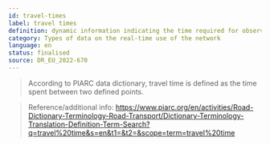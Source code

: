 ```yaml
---
id: travel-times
label: travel times
definition: dynamic information indicating the time required for observed vehicles to cross a specific road segment or to travel from a given point to another over a specified route under prevailing traffic conditions.
category: Types of data on the real-time use of the network
language: en
status: finalised
source: DR_EU_2022-670
---
```


>According to PIARC data dictionary, travel time is defined as the time spent between two defined points.

>Reference/additional info: https://www.piarc.org/en/activities/Road-Dictionary-Terminology-Road-Transport/Dictionary-Terminology-Translation-Definition-Term-Search?q=travel%20time&s=en&t1=&t2=&scope=term=travel%20time

